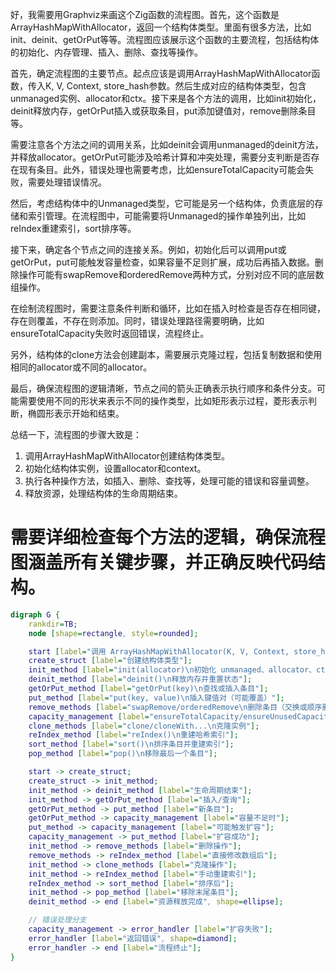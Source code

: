好，我需要用Graphviz来画这个Zig函数的流程图。首先，这个函数是ArrayHashMapWithAllocator，返回一个结构体类型。里面有很多方法，比如init、deinit、getOrPut等等。流程图应该展示这个函数的主要流程，包括结构体的初始化、内存管理、插入、删除、查找等操作。

首先，确定流程图的主要节点。起点应该是调用ArrayHashMapWithAllocator函数，传入K, V, Context, store_hash参数。然后生成对应的结构体类型，包含unmanaged实例、allocator和ctx。接下来是各个方法的调用，比如init初始化，deinit释放内存，getOrPut插入或获取条目，put添加键值对，remove删除条目等。

需要注意各个方法之间的调用关系，比如deinit会调用unmanaged的deinit方法，并释放allocator。getOrPut可能涉及哈希计算和冲突处理，需要分支判断是否存在现有条目。此外，错误处理也需要考虑，比如ensureTotalCapacity可能会失败，需要处理错误情况。

然后，考虑结构体中的Unmanaged类型，它可能是另一个结构体，负责底层的存储和索引管理。在流程图中，可能需要将Unmanaged的操作单独列出，比如reIndex重建索引，sort排序等。

接下来，确定各个节点之间的连接关系。例如，初始化后可以调用put或getOrPut，put可能触发容量检查，如果容量不足则扩展，成功后再插入数据。删除操作可能有swapRemove和orderedRemove两种方式，分别对应不同的底层数组操作。

在绘制流程图时，需要注意条件判断和循环，比如在插入时检查是否存在相同键，存在则覆盖，不存在则添加。同时，错误处理路径需要明确，比如ensureTotalCapacity失败时返回错误，流程终止。

另外，结构体的clone方法会创建副本，需要展示克隆过程，包括复制数据和使用相同的allocator或不同的allocator。

最后，确保流程图的逻辑清晰，节点之间的箭头正确表示执行顺序和条件分支。可能需要使用不同的形状来表示不同的操作类型，比如矩形表示过程，菱形表示判断，椭圆形表示开始和结束。

总结一下，流程图的步骤大致是：
1. 调用ArrayHashMapWithAllocator创建结构体类型。
2. 初始化结构体实例，设置allocator和context。
3. 执行各种操作方法，如插入、删除、查找等，处理可能的错误和容量调整。
4. 释放资源，处理结构体的生命周期结束。

需要详细检查每个方法的逻辑，确保流程图涵盖所有关键步骤，并正确反映代码结构。
================================================
```dot
digraph G {
    rankdir=TB;
    node [shape=rectangle, style=rounded];

    start [label="调用 ArrayHashMapWithAllocator(K, V, Context, store_hash)", shape=ellipse];
    create_struct [label="创建结构体类型"];
    init_method [label="init(allocator)\n初始化 unmanaged、allocator、ctx"];
    deinit_method [label="deinit()\n释放内存并重置状态"];
    getOrPut_method [label="getOrPut(key)\n查找或插入条目"];
    put_method [label="put(key, value)\n插入键值对（可能覆盖）"];
    remove_methods [label="swapRemove/orderedRemove\n删除条目（交换或顺序删除）"];
    capacity_management [label="ensureTotalCapacity/ensureUnusedCapacity\n容量管理"];
    clone_methods [label="clone/cloneWith...\n克隆实例"];
    reIndex_method [label="reIndex()\n重建哈希索引"];
    sort_method [label="sort()\n排序条目并重建索引"];
    pop_method [label="pop()\n移除最后一个条目"];

    start -> create_struct;
    create_struct -> init_method;
    init_method -> deinit_method [label="生命周期结束"];
    init_method -> getOrPut_method [label="插入/查询"];
    getOrPut_method -> put_method [label="新条目"];
    getOrPut_method -> capacity_management [label="容量不足时"];
    put_method -> capacity_management [label="可能触发扩容"];
    capacity_management -> put_method [label="扩容成功"];
    init_method -> remove_methods [label="删除操作"];
    remove_methods -> reIndex_method [label="直接修改数组后"];
    init_method -> clone_methods [label="克隆操作"];
    init_method -> reIndex_method [label="手动重建索引"];
    reIndex_method -> sort_method [label="排序后"];
    init_method -> pop_method [label="移除末尾条目"];
    deinit_method -> end [label="资源释放完成", shape=ellipse];

    // 错误处理分支
    capacity_management -> error_handler [label="扩容失败"];
    error_handler [label="返回错误", shape=diamond];
    error_handler -> end [label="流程终止"];
}
```